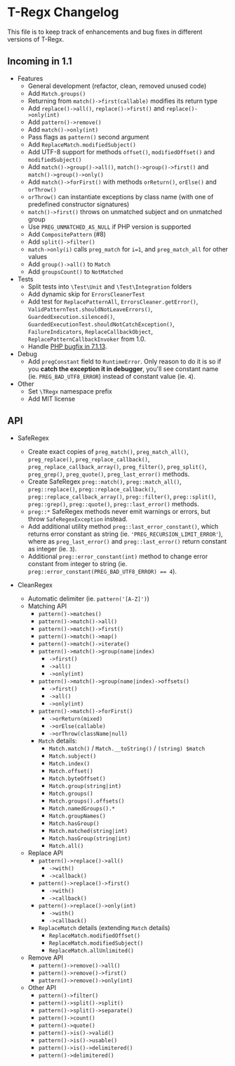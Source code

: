 T-Regx Changelog
================

This file is to keep track of enhancements and bug fixes in different versions of T-Regx.

Incoming in 1.1
---------------

* Features
    * General development (refactor, clean, removed unused code)
    * Add `Match.groups()`
    * Returning from `match()->first(callable)` modifies its return type
    * Add `replace()->all()`, `replace()->first()` and `replace()->only(int)`
    * Add `pattern()->remove()`
    * Add `match()->only(int)`
    * Pass flags as `pattern()` second argument
    * Add `ReplaceMatch.modifiedSubject()`
    * Add UTF-8 support for methods `offset()`, `modifiedOffset()` and `modifiedSubject()`
    * Add `match()->group()->all()`, `match()->group()->first()` and `match()->group()->only()`
    * Add `match()->forFirst()` with methods `orReturn()`, `orElse()` and `orThrow()`
    * `orThrow()` can instantiate exceptions by class name (with one of predefined constructor signatures)
    * `match()->first()` throws on unmatched subject and on unmatched group
    * Use `PREG_UNMATCHED_AS_NULL` if PHP version is supported
    * Add `CompositePattern` (#8)
    * Add `split()->filter()`
    * `match->only(i)` calls `preg_match` for `i=1`, and `preg_match_all` for other values
    * Add `group()->all()` to `Match`
    * Add `groupsCount()` to `NotMatched`
* Tests
    * Split tests into `\Test\Unit` and `\Test\Integration` folders 
    * Add dynamic skip for `ErrorsCleanerTest`
    * Add test for `ReplacePatternAll`, `ErrorsCleaner.getError()`, `ValidPatternTest.shouldNotLeaveErrors()`,
 `GuardedExecution.silenced()`, `GuardedExecutionTest.shouldNotCatchException()`, `FailureIndicators`,
      `ReplaceCallbackObject`, `ReplacePatternCallbackInvoker` from 1.0.
    * Handle [PHP bugfix in 7.1.13](https://bugs.php.net/bug.php?id=74183).
* Debug
    * Add `pregConstant` field to `RuntimeError`. Only reason to do it is so if you **catch the exception it 
    in debugger**, you'll see constant name (ie. `PREG_BAD_UTF8_ERROR`) instead of constant value (ie. `4`).
* Other
    * Set `\TRegx` namespace prefix
    * Add MIT license

API
---------------

* SafeRegex
    * Create exact copies of `preg_match()`, `preg_match_all()`, `preg_replace()`, `preg_replace_callback()`, 
      `preg_replace_callback_array()`, `preg_filter()`, `preg_split()`, `preg_grep()`, `preg_quote()`,
      `preg_last_error()` methods.
    * Create SafeRegex `preg::match()`, `preg::match_all()`, `preg::replace()`, `preg::replace_callback()`, 
      `preg::replace_callback_array()`, `preg::filter()`, `preg::split()`, `preg::grep()`, `preg::quote()`,
      `preg::last_error()` methods.
    * `preg::*` SafeRegex methods never emit warnings or errors, but throw `SafeRegexException` instead.
    * Add additional utility method `preg::last_error_constant()`, which returns error constant as string
      (ie. `'PREG_RECURSION_LIMIT_ERROR'`), where as `preg_last_error()` and `preg::last_error()` return constant
      as integer (ie. `3`).
    * Additional `preg::error_constant(int)` method to change error constant from integer to string
      (ie. `preg::error_constant(PREG_BAD_UTF8_ERROR) == 4`).

* CleanRegex
    * Automatic delimiter (ie. `pattern('[A-Z]')`)
    * Matching API
        * `pattern()->matches()`
        * `pattern()->match()->all()`
        * `pattern()->match()->first()`
        * `pattern()->match()->map()`
        * `pattern()->match()->iterate()`
        * `pattern()->match()->group(name|index)`
            * `->first()`
            * `->all()`
            * `->only(int)`
        * `pattern()->match()->group(name|index)->offsets()`
            * `->first()`
            * `->all()`
            * `->only(int)`
        * `pattern()->match()->forFirst()`
            * `->orReturn(mixed)`
            * `->orElse(callable)`
            * `->orThrow(className|null)`
        * `Match` details:
            * `Match.match()` / `Match.__toString()` / `(string) $match`
            * `Match.subject()`
            * `Match.index()`
            * `Match.offset()`
            * `Match.byteOffset()`
            * `Match.group(string|int)`
            * `Match.groups()`
            * `Match.groups().offsets()`
            * `Match.namedGroups().*`
            * `Match.groupNames()`
            * `Match.hasGroup()`
            * `Match.matched(string|int)`
            * `Match.hasGroup(string|int)`
            * `Match.all()`
    * Replace API
        * `pattern()->replace()->all()`
            * `->with()`
            * `->callback()`
        * `pattern()->replace()->first()`
            * `->with()`
            * `->callback()`
        * `pattern()->replace()->only(int)`
            * `->with()`
            * `->callback()`
        * `ReplaceMatch` details (extending `Match` details)
            * `ReplaceMatch.modifiedOffset()`
            * `ReplaceMatch.modifiedSubject()`
            * `ReplaceMatch.allUnlimited()`
    * Remove API
        * `pattern()->remove()->all()`
        * `pattern()->remove()->first()`
        * `pattern()->remove()->only(int)`
    * Other API
        * `pattern()->filter()`
        * `pattern()->split()->split()`
        * `pattern()->split()->separate()`
        * `pattern()->count()`
        * `pattern()->quote()`
        * `pattern()->is()->valid()`
        * `pattern()->is()->usable()`
        * `pattern()->is()->delimitered()`
        * `pattern()->delimitered()`
